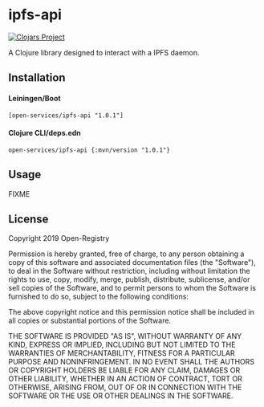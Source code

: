 # ipfs-api
[![Clojars Project](https://img.shields.io/clojars/v/open-services/ipfs-api.svg)](https://clojars.org/open-services/ipfs-api)

A Clojure library designed to interact with a IPFS daemon.

## Installation

#### Leiningen/Boot
```
[open-services/ipfs-api "1.0.1"]
```

#### Clojure CLI/deps.edn
```
open-services/ipfs-api {:mvn/version "1.0.1"}
```

## Usage

FIXME

## License

Copyright 2019 Open-Registry

Permission is hereby granted, free of charge, to any person obtaining a copy of this software and associated documentation files (the "Software"), to deal in the Software without restriction, including without limitation the rights to use, copy, modify, merge, publish, distribute, sublicense, and/or sell copies of the Software, and to permit persons to whom the Software is furnished to do so, subject to the following conditions:

The above copyright notice and this permission notice shall be included in all copies or substantial portions of the Software.

THE SOFTWARE IS PROVIDED "AS IS", WITHOUT WARRANTY OF ANY KIND, EXPRESS OR IMPLIED, INCLUDING BUT NOT LIMITED TO THE WARRANTIES OF MERCHANTABILITY, FITNESS FOR A PARTICULAR PURPOSE AND NONINFRINGEMENT. IN NO EVENT SHALL THE AUTHORS OR COPYRIGHT HOLDERS BE LIABLE FOR ANY CLAIM, DAMAGES OR OTHER LIABILITY, WHETHER IN AN ACTION OF CONTRACT, TORT OR OTHERWISE, ARISING FROM, OUT OF OR IN CONNECTION WITH THE SOFTWARE OR THE USE OR OTHER DEALINGS IN THE SOFTWARE.

